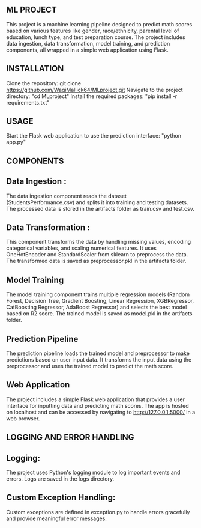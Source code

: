 ## ML PROJECT

This project is a machine learning pipeline designed to predict math scores based on various features like gender, race/ethnicity, parental level of education, lunch type, and test preparation course. The project includes data ingestion, data transformation, model training, and prediction components, all wrapped in a simple web application using Flask.

## INSTALLATION

Clone the repository: git clone https://github.com/WaqiMallick64/MLproject.git
Navigate to the project directory: "cd MLproject"
Install the required packages: "pip install -r requirements.txt"

## USAGE

Start the Flask web application to use the prediction interface: "python app.py" 

## COMPONENTS

## Data Ingestion :
The data ingestion component reads the dataset (StudentsPerformance.csv) and splits it into training and testing datasets. The processed data is stored in the artifacts folder as train.csv and test.csv.

## Data Transformation :
This component transforms the data by handling missing values, encoding categorical variables, and scaling numerical features. It uses OneHotEncoder and StandardScaler from sklearn to preprocess the data. The transformed data is saved as preprocessor.pkl in the artifacts folder.

## Model Training
The model training component trains multiple regression models (Random Forest, Decision Tree, Gradient Boosting, Linear Regression, XGBRegressor, CatBoosting Regressor, AdaBoost Regressor) and selects the best model based on R2 score. The trained model is saved as model.pkl in the artifacts folder.

## Prediction Pipeline
The prediction pipeline loads the trained model and preprocessor to make predictions based on user input data. It transforms the input data using the preprocessor and uses the trained model to predict the math score.

## Web Application
The project includes a simple Flask web application that provides a user interface for inputting data and predicting math scores. The app is hosted on localhost and can be accessed by navigating to http://127.0.0.1:5000/ in a web browser.

## LOGGING AND ERROR HANDLING
## Logging:
 The project uses Python's logging module to log important events and errors. Logs are saved in the logs directory.

## Custom Exception Handling:
 Custom exceptions are defined in exception.py to handle errors gracefully and provide meaningful error messages.
